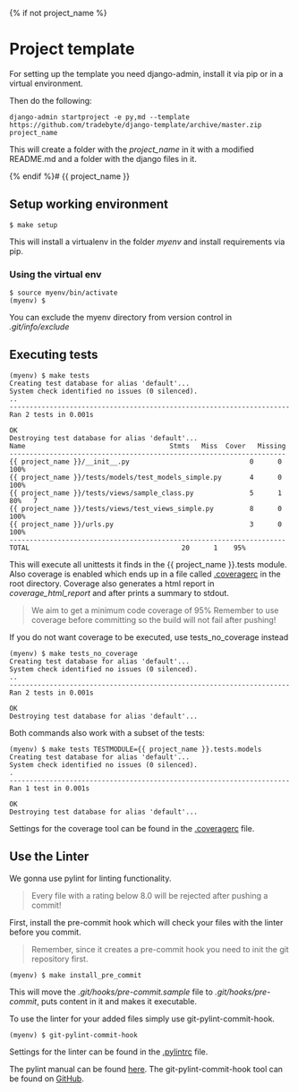 {% if not project_name %}

# Project template

For setting up the template you need django-admin, install it via pip or in a virtual environment.

Then do the following:
```shell
django-admin startproject -e py,md --template https://github.com/tradebyte/django-template/archive/master.zip project_name
```

This will create a folder with the *project_name* in it with a modified README.md and a folder with the django files in it.

{% endif %}# {{ project_name }}

## Setup working environment

```shell
$ make setup
```

This will install a virtualenv in the folder *myenv* and install requirements via pip.

### Using the virtual env

```shell
$ source myenv/bin/activate
(myenv) $
```

You can exclude the myenv directory from version control in *.git/info/exclude*

## Executing tests

```shell
(myenv) $ make tests
Creating test database for alias 'default'...
System check identified no issues (0 silenced).
..
----------------------------------------------------------------------
Ran 2 tests in 0.001s

OK
Destroying test database for alias 'default'...
Name                                    Stmts   Miss  Cover   Missing
---------------------------------------------------------------------
{{ project_name }}/__init__.py                              0      0   100%
{{ project_name }}/tests/models/test_models_simple.py       4      0   100%
{{ project_name }}/tests/views/sample_class.py              5      1    80%   7
{{ project_name }}/tests/views/test_views_simple.py         8      0   100%
{{ project_name }}/urls.py                                  3      0   100%
---------------------------------------------------------------------
TOTAL                                      20      1    95%
```

This will execute all unittests it finds in the {{ project_name }}.tests module.
Also coverage is enabled which ends up in a file called [.coveragerc](.coveragerc) in the root directory.
Coverage also generates a html report in *coverage_html_report* and after prints a summary to stdout.

> We aim to get a minimum code coverage of 95%
> Remember to use coverage before committing so the build will not fail after pushing!

If you do not want coverage to be executed, use tests_no_coverage instead
```shell
(myenv) $ make tests_no_coverage
Creating test database for alias 'default'...
System check identified no issues (0 silenced).
..
----------------------------------------------------------------------
Ran 2 tests in 0.001s

OK
Destroying test database for alias 'default'...
```

Both commands also work with a subset of the tests:
```Shell
(myenv) $ make tests TESTMODULE={{ project_name }}.tests.models
Creating test database for alias 'default'...
System check identified no issues (0 silenced).
.
----------------------------------------------------------------------
Ran 1 test in 0.001s

OK
Destroying test database for alias 'default'...
```

Settings for the coverage tool can be found in the [.coveragerc](.coveragerc) file.

## Use the Linter

We gonna use pylint for linting functionality.

> Every file with a rating below 8.0 will be rejected after pushing a commit!

First, install the pre-commit hook which will check your files with the linter before you commit.

> Remember, since it creates a pre-commit hook you need to init the git repository first.

```shell
(myenv) $ make install_pre_commit
```

This will move the *.git/hooks/pre-commit.sample* file to *.git/hooks/pre-commit*, puts content in it and makes it executable.

To use the linter for your added files simply use git-pylint-commit-hook.
```shell
(myenv) $ git-pylint-commit-hook
```

Settings for the linter can be found in the [.pylintrc](.pylintrc) file.

The pylint manual can be found [here](https://pylint.readthedocs.io/en/latest/).
The git-pylint-commit-hook tool can be found on [GitHub](https://github.com/sebdah/git-pylint-commit-hook).

